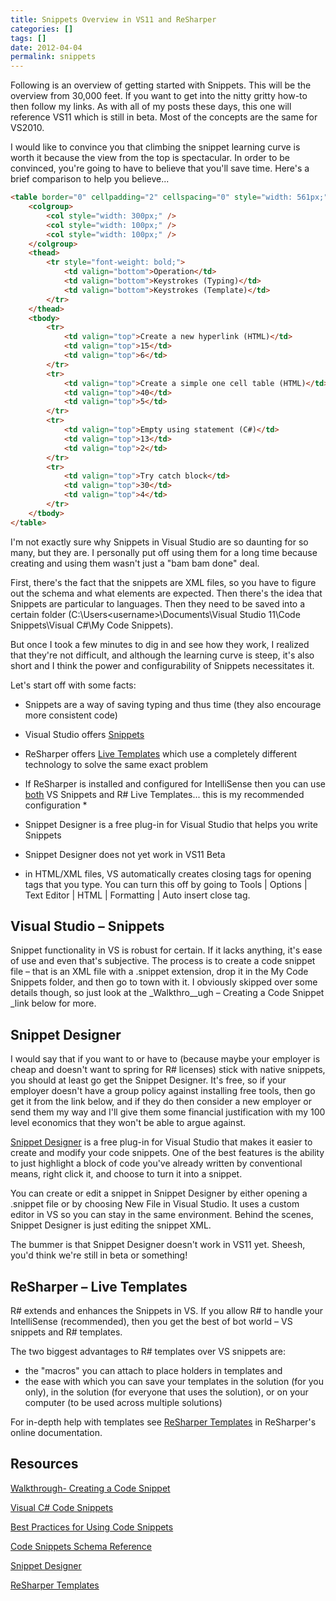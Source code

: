 ```yaml
---
title: Snippets Overview in VS11 and ReSharper
categories: []
tags: []
date: 2012-04-04
permalink: snippets
---
```


Following is an overview of getting started with Snippets. This will be the overview from 30,000 feet. If you want to get into the nitty gritty how-to then follow my links. As with all of my posts these days, this one will reference VS11 which is still in beta. Most of the concepts are the same for VS2010.
<!-- xmore -->

I would like to convince you that climbing the snippet learning curve is worth it because the view from the top is spectacular. In order to be convinced, you're going to have to believe that you'll save time. Here's a brief comparison to help you believe...

``` html
<table border="0" cellpadding="2" cellspacing="0" style="width: 561px;">
	<colgroup>
		<col style="width: 300px;" />
		<col style="width: 100px;" />
		<col style="width: 100px;" />
	</colgroup>
	<thead>
		<tr style="font-weight: bold;">
			<td valign="bottom">Operation</td>
			<td valign="bottom">Keystrokes (Typing)</td>
			<td valign="bottom">Keystrokes (Template)</td>
		</tr>
	</thead>
	<tbody>
		<tr>
			<td valign="top">Create a new hyperlink (HTML)</td>
			<td valign="top">15</td>
			<td valign="top">6</td>
		</tr>
		<tr>
			<td valign="top">Create a simple one cell table (HTML)</td>
			<td valign="top">40</td>
			<td valign="top">5</td>
		</tr>
		<tr>
			<td valign="top">Empty using statement (C#)</td>
			<td valign="top">13</td>
			<td valign="top">2</td>
		</tr>
		<tr>
			<td valign="top">Try catch block</td>
			<td valign="top">30</td>
			<td valign="top">4</td>
		</tr>
	</tbody>
</table>
```

I'm not exactly sure why Snippets in Visual Studio are so daunting for so many, but they are. I personally put off using them for a long time because creating and using them wasn't just a "bam bam done" deal.

First, there's the fact that the snippets are XML files, so you have to figure out the schema and what elements are expected. Then there's the idea that Snippets are particular to languages. Then they need to be saved into a certain folder (C:\Users\<username>\Documents\Visual Studio 11\Code Snippets\Visual C#\My Code Snippets).

But once I took a few minutes to dig in and see how they work, I realized that they're not difficult, and although the learning curve is steep, it's also short and I think the power and configurability of Snippets necessitates it.

Let's start off with some facts:

*   Snippets are a way of saving typing and thus time (they also encourage more consistent code)
*   Visual Studio offers <span style="text-decoration: underline;">Snippets</span>
*   ReSharper offers <span style="text-decoration: underline;">Live Templates</span> which use a completely different technology to solve the same exact problem
*   If ReSharper is installed and configured for IntelliSense then you can use <span style="text-decoration: underline;">both</span> VS Snippets and R# Live Templates... this is my recommended configuration *
*   Snippet Designer is a free plug-in for Visual Studio that helps you write Snippets
*   Snippet Designer does not yet work in VS11 Beta

* in HTML/XML files, VS automatically creates closing tags for opening tags that you type. You can turn this off by going to Tools | Options | Text Editor | HTML | Formatting | Auto insert close tag.

## Visual Studio &ndash; Snippets

Snippet functionality in VS is robust for certain. If it lacks anything, it's ease of use and even that's subjective. The process is to create a code snippet file &ndash; that is an XML file with a .snippet extension, drop it in the My Code Snippets folder, and then go to town with it. I obviously skipped over some details though, so just look at the _Walkthro__ugh &ndash; Creating a Code Snippet _link below for more.

## Snippet Designer

I would say that if you want to or have to (because maybe your employer is cheap and doesn't want to spring for R# licenses) stick with native snippets, you should at least go get the Snippet Designer. It's free, so if your employer doesn't have a group policy against installing free tools, then go get it from the link below, and if they do then consider a new employer or send them my way and I'll give them some financial justification with my 100 level economics that they won't be able to argue against.

[Snippet Designer](http://snippetdesigner.codeplex.com/) is a free plug-in for Visual Studio that makes it easier to create and modify your code snippets. One of the best features is the ability to just highlight a block of code you've already written by conventional means, right click it, and choose to turn it into a snippet.

You can create or edit a snippet in Snippet Designer by either opening a .snippet file or by choosing New File in Visual Studio. It uses a custom editor in VS so you can stay in the same environment. Behind the scenes, Snippet Designer is just editing the snippet XML.

The bummer is that Snippet Designer doesn't work in VS11 yet. Sheesh, you'd think we're still in beta or something!

## ReSharper &ndash; Live Templates

R# extends and enhances the Snippets in VS. If you allow R# to handle your IntelliSense (recommended), then you get the best of bot world &ndash; VS snippets and R# templates.

The two biggest advantages to R# templates over VS snippets are:

*   the "macros" you can attach to place holders in templates and
*   the ease with which you can save your templates in the solution (for you only), in the solution (for everyone that uses the solution), or on your computer (to be used across multiple solutions)

For in-depth help with templates see [ReSharper Templates](http://www.jetbrains.com/resharper/webhelp/Templates__Index.html) in ReSharper's online documentation.

##  

## Resources

[Walkthrough- Creating a Code Snippet](http://msdn.microsoft.com/en-us/library/ms165394(v=vs.110).aspx "Walkthrough- Creating a Code Snippet")

[Visual C# Code Snippets](http://msdn.microsoft.com/en-us/library/z41h7fat(v=vs.110).aspx)

[Best Practices for Using Code Snippets](http://msdn.microsoft.com/en-us/library/dh6380ay(v=vs.110).aspx)

[Code Snippets Schema Reference](http://msdn.microsoft.com/en-us/library/ms171418(v=vs.110).aspx)

[Snippet Designer](http://snippetdesigner.codeplex.com/)

[ReSharper Templates](http://www.jetbrains.com/resharper/webhelp/Templates__Index.html)